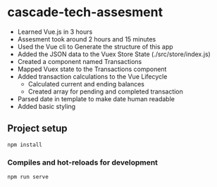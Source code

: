# cascade-tech-assesment

- Learned Vue.js in 3 hours
- Assesment took around 2 hours and 15 minutes
- Used the Vue cli to Generate the structure of this app
- Added the JSON data to the Vuex Store State (./src/store/index.js)
- Created a component named Transactions
- Mapped Vuex state to the Transactions component
- Added transaction calculations to the Vue Lifecycle
  - Calculated current and ending balances
  - Created array for pending and completed transaction
- Parsed date in template to make date human readable
- Added basic styling

## Project setup
```
npm install
```

### Compiles and hot-reloads for development
```
npm run serve
```
